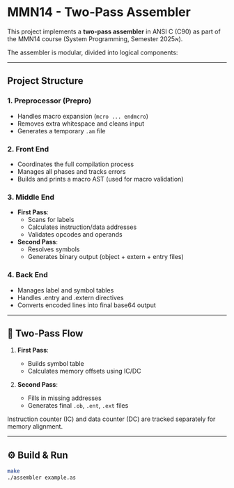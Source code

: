 # MMN14 - Two-Pass Assembler

This project implements a **two-pass assembler** in ANSI C (C90) as part of the MMN14 course (System Programming, Semester 2025א).

The assembler is modular, divided into logical components:

---

## Project Structure

### 1. **Preprocessor (Prepro)**
- Handles macro expansion (`mcro ... endmcro`)
- Removes extra whitespace and cleans input
- Generates a temporary `.am` file

### 2. **Front End**
- Coordinates the full compilation process
- Manages all phases and tracks errors
- Builds and prints a macro AST (used for macro validation)

### 3. **Middle End**
- **First Pass**: 
  - Scans for labels
  - Calculates instruction/data addresses
  - Validates opcodes and operands
- **Second Pass**: 
  - Resolves symbols
  - Generates binary output (object + extern + entry files)

### 4. **Back End**
- Manages label and symbol tables
- Handles .entry and .extern directives
- Converts encoded lines into final base64 output

---

## 🔁 Two-Pass Flow

1. **First Pass**:
   - Builds symbol table
   - Calculates memory offsets using IC/DC

2. **Second Pass**:
   - Fills in missing addresses
   - Generates final `.ob`, `.ent`, `.ext` files

Instruction counter (IC) and data counter (DC) are tracked separately for memory alignment.

---

## ⚙️ Build & Run

```bash
make
./assembler example.as

